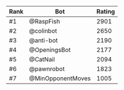 Rank|Bot|Rating
---|---|---
#1|@RaspFish|2901
#2|@colinbot|2650
#3|@anti-bot|2190
#4|@OpeningsBot|2177
#5|@CatNail|2094
#6|@pawnrobot|1823
#7|@MinOpponentMoves|1005
